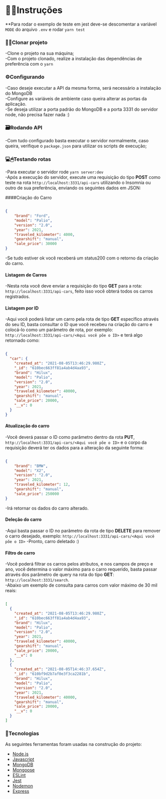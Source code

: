 # 👨‍🏫Instruções

**Para rodar o exemplo de teste em jest deve-se descomentar a variável ```MODE``` do arquivo ```.env``` e rodar  ```yarn test```<br>

### 👨‍💻Clonar projeto

-Clone o projeto na sua máquina; <br>
-Com o projeto clonado, realize a instalação das dependências de preferência com o ```yarn```<br>

### ⚙Configurando 

-Caso deseje executar a API da mesma forma, será necessário a instalação do MongoDB<br>
-Configure as variáveis de ambiente caso queira alterar as portas da aplicação.<br>
-Se deseja utilizar a porta padrão do MongoDB e a porta 3331 do servidor node, não precisa fazer nada :)<br>


### 🗃Rodando API

-Com tudo configurado basta executar o servidor normalmente, caso queira, verifique o ```package.json``` para utilizar os scripts de execução;<br>

### 💻🖱Testando rotas
-Para executar o servidor rode ```yarn server:dev```<br>
-Após a execução do servidor, execute uma requisição do tipo **POST** como teste na rota ```http://localhost:3331/api-cars``` utilizando o Insomnia ou outro de sua preferência, enviando os seguintes dados em JSON:<br>

####Criação do Carro

```JSON

{	
	"brand": "Ford",
	"model": "Palio",
	"version": "2.0",
	"year": 2021,
	"traveled_kilometer": 4000,
	"gearshift": "manual",
	"sale_price": 30000
} 

```

-Se tudo estiver ok você receberá um status200 com o retorno da criação do carro.<br>

#### Listagem de Carros
-Nesta rota você deve enviar a requisição do tipo **GET** para a rota: ```http://localhost:3331/api-cars```, feito isso você obterá todos os carros registrados.<br>

#### Listagem por ID
-Aqui você poderá listar um carro pela rota de tipo **GET** específico através do seu ID, basta consultar o ID que você recebeu na criação do carro e colocá-lo  como um parâmetro de rota, por exemplo: ```http://localhost:3331/api-cars/<Aqui você põe o ID>``` e terá algo retornado como:<br>

```JSON

{
  "car": {
    "created_at": "2021-08-05T13:46:29.980Z",
    "_id": "610bec663ff81a4ab4d4aa93",
    "brand": "Hilux",
    "model": "Palio",
    "version": "2.0",
    "year": 2021,
    "traveled_kilometer": 40000,
    "gearshift": "manual",
    "sale_price": 20000,
    "__v": 0
  }
}

```


#### Atualização do carro
-Você deverá passar o ID como parâmetro dentro da rota **PUT**, ```http://localhost:3331/api-cars/<Aqui você põe o ID>``` e o corpo da requisição deverá ter os dados para a alteração da seguinte forma:<br>

```JSON

{
	"brand": "BMW",
	"model": "X2",
	"version": "2.0",
	"year": 2021,
	"traveled_kilometer": 12,
	"gearshift": "manual",
	"sale_price": 250000
}

```
-Irá retornar os dados do carro alterado.<br>


#### Deleção do carro
-Aqui basta passar o ID no parâmetro da rota de tipo **DELETE** para remover o carro desejado, exemplo: ```http://localhost:3331/api-cars/<Aqui você põe o ID>```
-Pronto, carro deletado :)

#### Filtro de carro
-Você poderá filtrar os carros pelos atributos, e nos campos de preço e ano, você determina o valor máximo para o carro requerido, basta passar através dos parâmetro de query na rota do tipo **GET**: ```http://localhost:3331/search```.<br>
-Abaixo um exemplo de consulta para carros com valor máximo de 30 mil reais: 

```JSON

[
  {
    "created_at": "2021-08-05T13:46:29.980Z",
    "_id": "610bec663ff81a4ab4d4aa93",
    "brand": "Hilux",
    "model": "Palio",
    "version": "2.0",
    "year": 2021,
    "traveled_kilometer": 40000,
    "gearshift": "manual",
    "sale_price": 20000,
    "__v": 0
  },
  {
    "created_at": "2021-08-05T14:46:37.654Z",
    "_id": "610bf9d2b7af0e3f3ca2281b",
    "brand": "Hilux",
    "model": "Palio",
    "version": "2.0",
    "year": 2021,
    "traveled_kilometer": 40000,
    "gearshift": "manual",
    "sale_price": 20000,
    "__v": 0
  }
]

```


### 🔗Tecnologias

As seguintes ferramentas foram usadas na construção do projeto:<br>

- [Node.js](https://nodejs.org/en/)
- [Javascript](https://www.javascript.com/)
- [MongoDB](https://www.mongodb.com/pt-br)
- [Mongoose](https://mongoosejs.com/)
- [ESLint](https://eslint.org/)
- [Jest](https://jestjs.io/pt-BR/)
- [Nodemon](https://nodemon.io/)
- [Express](https://expressjs.com/pt-br/)

